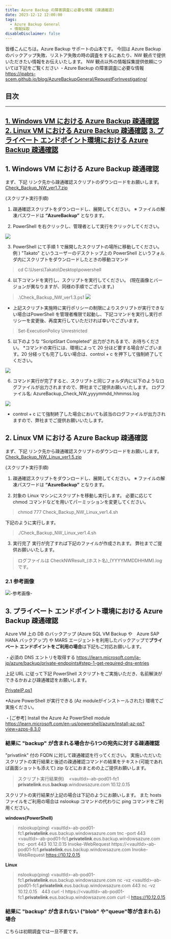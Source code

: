 ```yaml
---
title: Azure Backup の障害調査に必要な情報 (疎通確認)
date: 2023-12-12 12:00:00
tags:
  - Azure Backup General
  - 情報採取
disableDisclaimer: false
---
```


<!-- more -->
皆様こんにちは。Azure Backup サポートの山本です。
今回は Azure Backup のバックアップ失敗、リストア失敗の時の調査をするにあたり、NW 観点で提供いただきたい情報をお伝えいたします。
NW 観点以外の情報採集提供依頼については下記をご覧ください
・Azure Backup の障害調査に必要な情報
https://jpabrs-scem.github.io/blog/AzureBackupGeneral/RequestForInvestigating/

## 目次
-----------------------------------------------------------
[1. Windows VM における Azure Backup 疎通確認](#1)
[2. Linux VM における Azure Backup 疎通確認](#2)
[3. プライベート エンドポイント環境における Azure Backup 疎通確認](#3)
-----------------------------------------------------------


## 1. Windows VM における Azure Backup 疎通確認<a id="1"></a>
まず、下記 リンク先から疎通確認スクリプトのダウンロードをお願いします。
[Check_Backup_NW_ver1.7.zip](https://github.com/jpabrs-scem/blog/files/11648460/Check_Backup_NW_ver1.7.zip)
 

(スクリプト実行手順)
1. 疎通確認スクリプトをダウンロードし、展開してください。
※ ファイルの解凍パスワードは **“AzureBackup”** となります。
 
2. PowerShell を右クリックし、管理者として実行をクリックしてください。

 ![](https://user-images.githubusercontent.com/71251920/175529513-5196c393-be7b-439e-aba3-063969d1ce26.png)

3. PowerShell にて手順 1 で展開したスクリプトの場所に移動してください。
例 ) "Takato" というユーザーのデスクトップ上の PowerShell というフォルダ内にスクリプトをダウンロードしたときの移動コマンド
>cd C:\Users\Takato\Desktop\powershell
 
4. 以下コマンドを実行し、スクリプトを実行してください。
(現在画像とバージョンが異なりますが、同様の手順でございます。)
>.\Check_Backup_NW_ver1.3.ps1
![](https://user-images.githubusercontent.com/71251920/175529518-afd3ab91-e450-42b9-b7b6-310c6633cca1.png)
* 上記スクリプト実施時に実行ポリシーの制限によりスクリプトが実行できない場合はPowerShell を管理者権限で起動し、下記コマンドを実行し実行ポリシーを変更後、再度実行していただければ幸いでございます。
>Set-ExecutionPolicy Unrestricted
 
5. 以下のような “ScriptStart Completed” 出力がされるまで、お待ちください。
*コマンドの実行には、環境によって 20 分ほど要する場合がございます。20 分経っても完了しない場合は、control + c を押下して強制終了してください。

![](https://user-images.githubusercontent.com/71251920/175529520-b67e7eab-baef-4036-8c89-64ec9a86e40b.gif)
 
6. コマンド実行が完了すると、スクリプトと同じフォルダ内に以下のようなログファイルが出力されますので、弊社までご提供お願いいたします。
ログファイル名: AzureBackup_Check_NW_yyyymmdd_hhmmss.log

![](https://user-images.githubusercontent.com/71251920/175529523-b5004d01-f4cd-4879-9c48-b9de17a8c477.jpg)
* control + c にて強制終了した場合においても該当のログファイルが出力されますので、弊社までご提供お願いいたします。


## 2. Linux VM における Azure Backup 疎通確認<a id="2"></a>

まず、下記 リンク先から疎通確認スクリプトのダウンロードをお願いします。
[Check_Backup_NW_Linux_ver1.5.zip](https://github.com/jpabrs-scem/blog/files/13433813/Check_Backup_NW_Linux_ver1.5.zip)

(スクリプト実行手順)
1. 疎通確認スクリプトをダウンロードし、展開してください。
※ ファイルの解凍パスワードは **“AzureBackup”** となります。

2. 対象の Linux マシンにスクリプトを移動し実行します。
必要に応じて chmod コマンドなどを用いてパーミッションを変更してください。
>chmod 777 Check_Backup_NW_Linux_ver1.4.sh 

下記のように実行します。
>./Check_Backup_NW_Linux_ver1.4.sh

3. 実行完了
実行が完了すれば下記のファイルが作成されます。
弊社までご提供お願いいたします。
>ログファイルは CheckNWResult_(ホスト名)_(YYYYMMDDHHMM).log です。

### 2.1 参考画像
![-参考画像-](https://user-images.githubusercontent.com/71251920/185762249-d5dbed3c-9bce-409e-8a88-a5b43a52fe95.png)


## 3. プライベート エンドポイント環境における Azure Backup 疎通確認<a id="3"></a>
 Azure VM 上の DB のバックアップ (Azure  SQL VM Backup や　Azure SAP HANA バックアップ) や MARS エージェントを利用したバックアップで**プライベート エンドポイントをご利用の場合**は下記もご対応お願いします。

・必須の DNS エントリを取得する
https://learn.microsoft.com/ja-jp/azure/backup/private-endpoints#step-1-get-required-dns-entries

上記 URL に従って下記  PowerShell スクリプトをご実施いただき、名前解決ができるかおよび疎通確認をお願いします。

[PrivateIP.ps1](https://download.microsoft.com/download/1/2/6/126a410b-0e06-45ed-b2df-84f353034fa1/PrivateIP.ps1)

\*Azure PowerShell が実行できる (Az moduleがインストールされた) 環境でご実施ください。

・[ご参考] Install the Azure Az PowerShell module
https://learn.microsoft.com/en-us/powershell/azure/install-az-ps?view=azps-8.3.0



### 結果に "backup" が含まれる場合から1つの宛先に対する疎通確認
"privatlink" 付の FQDN に対して疎通確認を行ってください。
実施いただいたスクリプトの実行結果と後述の疎通確認コマンドの結果をテキスト(可能であれば画面ショットも添えて) zip などにおまとめの上ご提供お願いします。


>スクリプト実行結果例)
` ` \<vaultId>-ab-pod01-fc1      **privatelink**.eus.**backup**.windowsazure.com     10.12.0.15

スクリプトの実行結果が上記の場合は下記のようにお願いします。
また hosts ファイルをご利用の場合は nslookup コマンドの代わりに ping コマンドをご利用ください。

**windows(PowerShell)**
> nslookup(ping) \<vaultId>-ab-pod01-fc1.**privatelink**.eus.backup.windowsazure.com
> tnc -port 443 \<vaultId>-ab-pod01-fc1.**privatelink**.eus.backup.windowsazure.com
> tnc -port 443 10.12.0.15
>Invoke-WebRequest https://\<vaultId>-ab-pod01-fc1.**privatelink**.eus.backup.windowsazure.com
>Invoke-WebRequest https://10.12.0.15

**Linux**
> nslookup(ping) \<vaultId>-ab-pod01-fc1.**privatelink**.eus.backup.windowsazure.com
> nc -vz \<vaultId>-ab-pod01-fc1.**privatelink**.eus.backup.windowsazure.com 443
> nc -vz  10.12.0.15　443
> curl -I https://\<vaultId>-ab-pod01-fc1.**privatelink**.eus.backup.windowsazure.com
> curl -I https://10.12.0.15 

### 結果に "backup" が含まれない ("blob" や"queue"等が含まれる) 場合
こちらは初期調査では一旦不要です。